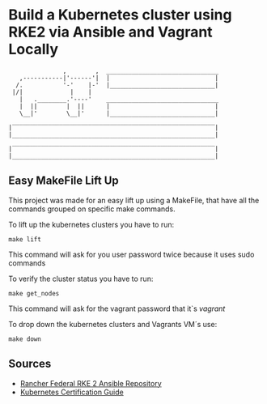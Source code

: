 Build a Kubernetes cluster using RKE2 via Ansible and Vagrant Locally
=========
```
               ,        ,  _______________________________
   ,-----------|'------'|  |                             |
  /.           '-'    |-'  |_____________________________|
 |/|             |    |
   |   .________.'----'    _______________________________
   |  ||        |  ||      |                             |
   \__|'        \__|'      |_____________________________|

|‾‾‾‾‾‾‾‾‾‾‾‾‾‾‾‾‾‾‾‾‾‾‾‾‾‾‾‾‾‾‾‾‾‾‾‾‾‾‾‾‾‾‾‾‾‾‾‾‾‾‾‾‾‾‾‾|
|________________________________________________________|

|‾‾‾‾‾‾‾‾‾‾‾‾‾‾‾‾‾‾‾‾‾‾‾‾‾‾‾‾‾‾‾‾‾‾‾‾‾‾‾‾‾‾‾‾‾‾‾‾‾‾‾‾‾‾‾‾|
|________________________________________________________|
```

Easy MakeFile Lift Up
----------------------
This project was made for an easy lift up using a MakeFile, that have all the commands grouped on specific make commands. 

To lift up the kubernetes clusters you have to run:
``` 
make lift
```
This command will ask for you user password twice because it uses sudo commands

To verify the cluster status you have to run:
``` 
make get_nodes
```
This command will ask for the vagrant password that it`s _vagrant_

To drop down the kubernetes clusters and Vagrants VM´s use:
```
make down
```

Sources
----------
- [Rancher Federal RKE 2 Ansible Repository](https://github.com/rancherfederal/rke2-ansible)
- [Kubernetes Certification Guide](https://github.com/techiescamp/kubernetes-certification-guide)
